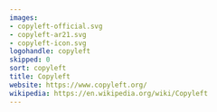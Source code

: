 ```yaml
---
images:
- copyleft-official.svg
- copyleft-ar21.svg
- copyleft-icon.svg
logohandle: copyleft
skipped: 0
sort: copyleft
title: Copyleft
website: https://www.copyleft.org/
wikipedia: https://en.wikipedia.org/wiki/Copyleft
---
```

